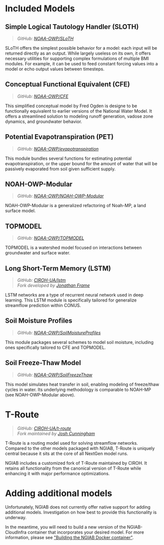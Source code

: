 # Included Models

<!-- TODO: Not currently happy with the depth of these explanations. I need to learn more, but resources are slim at times... -->
<!-- TODO: Provide extended explanations of realization configs -->

## Simple Logical Tautology Handler (SLOTH)

> *GitHub: [NOAA-OWP/SLoTH](https://github.com/NOAA-OWP/SLoTH)*

SLoTH offers the simplest possible behavior for a model: each input will be returned directly as an output.
While largely useless on its own, it offers necessary utilities for supporting complex formulations of multiple BMI modules.
For example, it can be used to feed constant forcing values into a model or echo output values between timesteps.

## Conceptual Functional Equivalent (CFE)

> *GitHub: [NOAA-OWP/CFE](https://github.com/NOAA-OWP/CFE)*

This simplified conceptual model by Fred Ogden is designe to be functionally equivalent to earlier versions of the National Water Model.
It offers a streamlined solution to modeling runoff generation, vadose zone dynamics, and groundwater behavior.

## Potential Evapotranspiration (PET)

> *GitHub: [NOAA-OWP/evapotranspiration](https://github.com/NOAA-OWP/evapotranspiration)*

This module bundles several functions for estimating potential evapotranspiration, or the upper bound for the amount of water
that will be passively evaporated from soil given sufficient supply.

## NOAH-OWP-Modular

> *GitHub: [NOAA-OWP/NOAH-OWP-Modular](https://github.com/NOAA-OWP/NOAH-OWP-Modular)*

NOAH-OWP-Modular is a generalized refactoring of Noah-MP, a land surface model.

## TOPMODEL

> *GitHub: [NOAA-OWP/TOPMODEL](https://github.com/NOAA-OWP/TOPMODEL)*

TOPMODEL is a watershed model focused on interactions between groundwater and surface water.

## Long Short-Term Memory (LSTM)

> *GitHub: [CIROH-UA/lstm](https://github.com/CIROH-UA/lstm)*  
> *Fork developed by [Jonathan Frame](https://github.com/jmframe)*

LSTM networks are a type of recurrent neural network used in deep learning.
This LSTM module is specifically tailored for generalize streamflow prediction within CONUS.

## Soil Moisture Profiles

> *GitHub: [NOAA-OWP/SoilMoistureProfiles](https://github.com/NOAA-OWP/SoilMoistureProfiles)*

This module packages several schemes to model soil moisture, including ones specifically tailored to CFE and TOPMODEL.

## Soil Freeze-Thaw Model

> *GitHub: [NOAA-OWP/SoilFreezeThaw](https://github.com/NOAA-OWP/SoilFreezeThaw)*

This model simulates heat transfer in soil, enabling modeling of freeze/thaw cycles in water.
Its underlying methodology is comparable to NOAH-MP (see NOAH-OWP-Modular above).

# T-Route

> *GitHub: [CIROH-UA/t-route](https://github.com/CIROH-UA/t-route)*  
> *Fork maintained by [Josh Cunningham](https://github.com/joshcu)*

T-Route is a routing model used for solving streamflow networks.
Compared to the other models packaged with NGIAB, T-Route is uniquely central because it sits at the core of all NextGen model runs.
<!-- TODO: This is inferred from context! More information needed. -->

NGIAB includes a customized fork of T-Route maintained by CIROH.
It retains all functionality from the canonical version of T-Route while enhancing it with major performance optimizations.

# Adding additional models

Unfortunately, NGIAB does not currently offer native support for adding additional models.
Investigation on how best to provide this functionality is underway.


In the meantime, you will need to build a new version of the NGIAB-CloudInfra container that incorporates your desired model.
For more information, please see ["Building the NGIAB Docker container"](./04_BUILDING.md).
